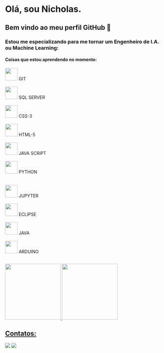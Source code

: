 # Olá, sou Nicholas. 
## Bem vindo ao meu perfil GitHub 👋

### Estou me especializando para me tornar um Engenheiro de I.A. ou Machine Learning:
#### Coisas que estou aprendendo no momento:

<img loading="lazy" src="https://cdn.jsdelivr.net/gh/devicons/devicon/icons/git/git-original.svg" width="40" height="40"/> GIT
<BR>
<BR>
<img loading="lazy" src="https://cdn.jsdelivr.net/gh/devicons/devicon@latest/icons/microsoftsqlserver/microsoftsqlserver-plain.svg" width="40" height="40"/> SQL SERVER
<BR>
<BR>
<img loading="lazy" src="https://cdn.jsdelivr.net/gh/devicons/devicon@latest/icons/css3/css3-original-wordmark.svg" width="40" height="40"/> CSS-3
<BR>
<BR>
<img loading="lazy" src="https://cdn.jsdelivr.net/gh/devicons/devicon@latest/icons/html5/html5-original-wordmark.svg" width="40" height="40"/> HTML-5
<BR>
<BR>
<img loading="lazy" src="https://cdn.jsdelivr.net/gh/devicons/devicon@latest/icons/javascript/javascript-original.svg" width="40" height="40"/> JAVA SCRIPT
<BR>
<BR>
<img loading="lazy" src="https://cdn.jsdelivr.net/gh/devicons/devicon@latest/icons/python/python-original.svg" width="40" height="40"/> PYTHON          
<BR>
<BR>
<img loading="lazy" src="https://cdn.jsdelivr.net/gh/devicons/devicon@latest/icons/jupyter/jupyter-original-wordmark.svg" width="40" height="40"/> JUPYTER
<BR>
<BR>
<img loading="lazy" src="https://cdn.jsdelivr.net/gh/devicons/devicon@latest/icons/eclipse/eclipse-original.svg" width="40" height="40"/> ECLIPSE
<BR>
<BR>
<img loading="lazy" src="https://cdn.jsdelivr.net/gh/devicons/devicon@latest/icons/java/java-original-wordmark.svg" width="40" height="40"/> JAVA
<BR>
<BR>
<img loading="layz" src="https://cdn.jsdelivr.net/gh/devicons/devicon@latest/icons/arduino/arduino-original-wordmark.svg" width="40" height="40"/> ARDUINO
<BR>
<BR>


<div>
<a href="https://github.com/seu-usuário-aqui">
<img loading="lazy" height="180em" src="https://github-readme-stats.vercel.app/api/top-langs/?username=Nicholas-Liman&layout=compact&langs_count=7&theme=dracula"/>
<img loading="lazy" height="180em" src="https://github-readme-stats.vercel.app/api?username=Nicholas-Liman&show_icons=true&theme=dracula&include_all_commits=true&count_private=true"/>
</div>

## Contatos:

<div>
<a href = "nicholas.lima.aero@gmail.com"><img loading="lazy" src="https://img.shields.io/badge/Gmail-D14836?style=for-the-badge&logo=gmail&logoColor=white" target="_blank"></a>
<a href="https://www.linkedin.com/in/nicholas-liman/" target="_blank"><img loading="lazy" src="https://img.shields.io/badge/-LinkedIn-%230077B5?style=for-the-badge&logo=linkedin&logoColor=white" target="_blank"></a>   
</div>
